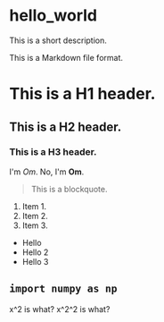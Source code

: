 # hello_world
This is a short description.

This is a Markdown file format.
# This is a H1 header.
## This is a H2 header.
### This is a H3 header.

I'm *Om*. No, I'm **Om**.
> This is a blockquote.

1. Item 1.
2. Item 2.
3. Item 3.

- Hello
- Hello 2
- Hello 3

`import numpy as np`
---

x^2 is what? x^2^2 is what?
